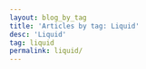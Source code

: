 ```yaml
---
layout: blog_by_tag
title: 'Articles by tag: Liquid'
desc: 'Liquid'
tag: liquid
permalink: liquid/
---
```

